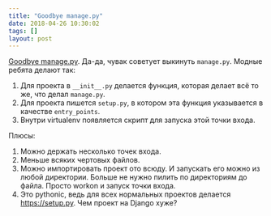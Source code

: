 ```yaml
---
title: "Goodbye manage.py"
date: 2018-04-26 10:30:02
tags: []
layout: post
---
```


[Goodbye manage.py](https://lincolnloop.com/blog/goodbye-managepy/). Да-да, чувак советует выкинуть `manage.py`. Модные ребята делают так:

1. Для проекта в `__init__.py` делается функция, которая делает всё то же, что делал `manage.py`.
2. Для проекта пишется `setup.py`, в котором эта функция указывается в качестве `entry_points`.
3. Внутри virtualenv появляется скрипт для запуска этой точки входа.

Плюсы:

1. Можно держать несколько точек входа.
2. Меньше всяких чертовых файлов.
3. Можно импортировать проект ото всюду. И запускать его можно из любой директории. Больше не нужно пилить по директориям до файла. Просто workon и запуск точки входа.
4. Это pythonic, ведь для всех нормальных проектов делается <https://setup.py>. Чем проект на Django хуже?

